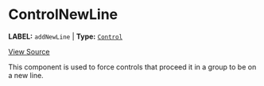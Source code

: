 # ControlNewLine

**LABEL:** `addNewLine` | **Type:** [`Control`](./control-interface.md)

[View Source](../../../../../vime-complete/src/plugins/controls/control/ControlNewLine.svelte)

This component is used to force controls that proceed it in a group to be on a new line.
